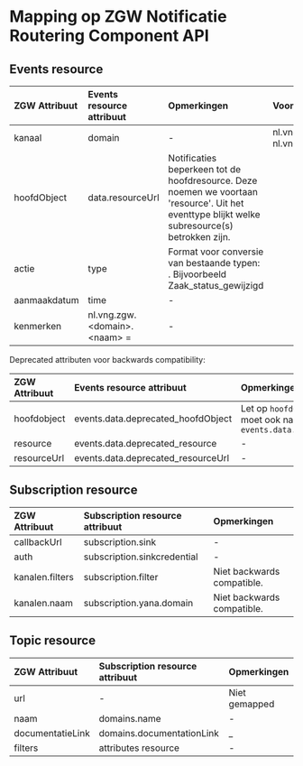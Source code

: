 # Mapping op ZGW Notificatie Routering Component API

## Events resource

ZGW Attribuut | Events resource attribuut | Opmerkingen | Voorbeeld
| :--- | :--- | :--- | :---
kanaal        | domain | - | nl.vng.zgw.zaken of nl.vng.zgw.documenten
hoofdObject   | data.resourceUrl | Notificaties beperkeen tot de hoofdresource. Deze noemen we voortaan 'resource'. Uit het eventtype blijkt welke subresource(s) betrokken zijn.
actie         | type | Format voor conversie van bestaande typen: <hoofdobject>_<resource>_<actie>. Bijvoorbeeld Zaak_status_gewijzigd
aanmaakdatum  | time | -
kenmerken     | nl.vng.zgw.&lt;domain&gt;.&lt;naam&gt; = <value> | -

Deprecated attributen voor backwards compatibility:

ZGW Attribuut | Events resource attribuut | Opmerkingen
| :--- | :--- | :---
hoofdobject | events.data.deprecated_hoofdObject | Let op `hoofdObject` moet ook naar `events.data.resource` 
resource    | events.data.deprecated_resource | -
resourceUrl | events.data.deprecated_resourceUrl | -

## Subscription resource

ZGW Attribuut | Subscription resource attribuut | Opmerkingen
| :--- | :--- | :---
callbackUrl     | subscription.sink | -
auth            | subscription.sinkcredential | -
kanalen.filters | subscription.filter | Niet backwards compatible.
kanalen.naam    | subscription.yana.domain | Niet backwards compatible.

## Topic resource

ZGW Attribuut | Subscription resource attribuut | Opmerkingen
| :--- | :--- | :---
url              | - | Niet gemapped
naam             | domains.name | -
documentatieLink | domains.documentationLink | _
filters          | attributes resource | -
